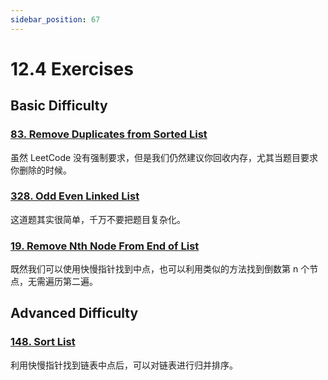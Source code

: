 ```yaml
---
sidebar_position: 67
---
```


# 12.4 Exercises

## Basic Difficulty

### [83. Remove Duplicates from Sorted List](https://leetcode.com/problems/remove-duplicates-from-sorted-list/)

虽然 LeetCode 没有强制要求，但是我们仍然建议你回收内存，尤其当题目要求你删除的时候。

### [328. Odd Even Linked List](https://leetcode.com/problems/odd-even-linked-list/)

这道题其实很简单，千万不要把题目复杂化。

### [19. Remove Nth Node From End of List](https://leetcode.com/problems/remove-nth-node-from-end-of-list/)

既然我们可以使用快慢指针找到中点，也可以利用类似的方法找到倒数第 n 个节点，无需遍历第二遍。

## Advanced Difficulty

### [148. Sort List](https://leetcode.com/problems/sort-list/)

利用快慢指针找到链表中点后，可以对链表进行归并排序。